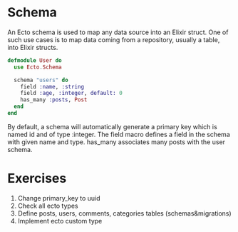 # Schema

An Ecto schema is used to map any data source into an Elixir struct. One of such use cases is to map data coming from a repository, usually a table, into Elixir structs.

```elixir
defmodule User do
  use Ecto.Schema

  schema "users" do
    field :name, :string
    field :age, :integer, default: 0
    has_many :posts, Post
  end
end
```

By default, a schema will automatically generate a primary key which is named id and of type :integer. The field macro defines a field in the schema with given name and type. has_many associates many posts with the user schema.


# Exercises

1. Change primary_key to uuid
2. Check all ecto types
3. Define posts, users, comments, categories tables (schemas&migrations)
4. Implement ecto custom type
